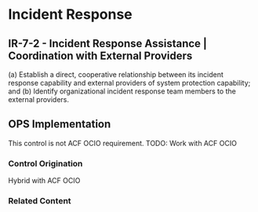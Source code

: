 # Incident Response
## IR-7-2 - Incident Response Assistance | Coordination with External Providers

(a) Establish a direct, cooperative relationship between its incident response capability and external providers of system protection capability; and
(b) Identify organizational incident response team members to the external providers.

## OPS Implementation
This control is not ACF OCIO requirement. 
TODO: Work with ACF OCIO

### Control Origination

Hybrid with ACF OCIO

### Related Content
